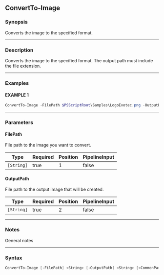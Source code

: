 ConvertTo-Image
---------------




### Synopsis
Converts the image to the specified format.



---


### Description

Converts the image to the specified format. The output path must include the file extension.



---


### Examples
#### EXAMPLE 1
```PowerShell
ConvertTo-Image -FilePath $PSScriptRoot\Samples\LogoEvotec.png -OutputPath $PSScriptRoot\Output\LogoEvotec.jpg
```



---


### Parameters
#### **FilePath**

File path to the image you want to convert.






|Type      |Required|Position|PipelineInput|
|----------|--------|--------|-------------|
|`[String]`|true    |1       |false        |



#### **OutputPath**

File path to the output image that will be created.






|Type      |Required|Position|PipelineInput|
|----------|--------|--------|-------------|
|`[String]`|true    |2       |false        |





---


### Notes
General notes



---


### Syntax
```PowerShell
ConvertTo-Image [-FilePath] <String> [-OutputPath] <String> [<CommonParameters>]
```
